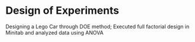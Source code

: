 # Design of Experiments
 Designing a Lego Car through DOE method; Executed full factorial design in Minitab and analyzed data using ANOVA
